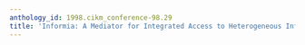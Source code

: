 ```yaml
---
anthology_id: 1998.cikm_conference-98.29
title: 'Informia: A Mediator for Integrated Access to Heterogeneous Information Sources'
---
```

